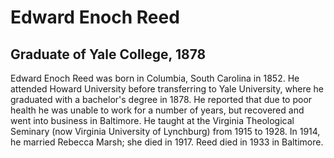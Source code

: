 # Edward Enoch Reed
## Graduate of Yale College, 1878
Edward Enoch Reed was born in Columbia, South Carolina in 1852. He attended Howard University before transferring to Yale University, where he graduated with a bachelor's degree in 1878. He reported that due to poor health he was unable to work for a number of years, but recovered and went into business in Baltimore. He taught at the Virginia Theological Seminary (now Virginia University of Lynchburg) from 1915 to 1928. In 1914, he married Rebecca Marsh; she died in 1917. Reed died in 1933 in Baltimore.

